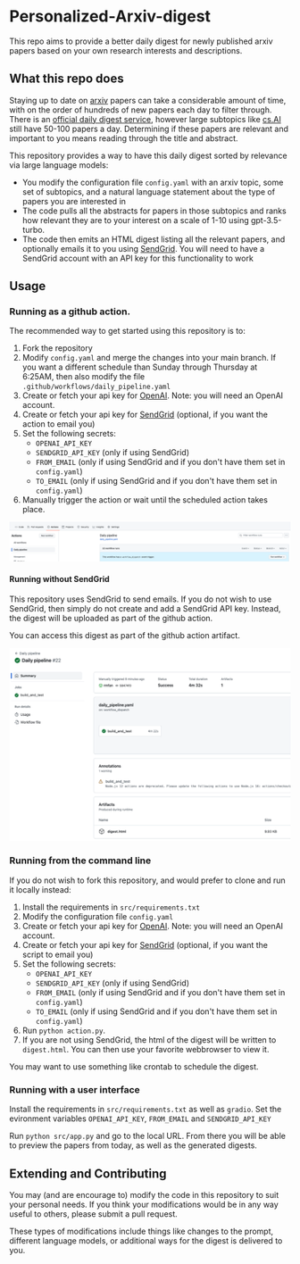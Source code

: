 # Personalized-Arxiv-digest
This repo aims to provide a better daily digest for newly published arxiv papers based on your own research interests and descriptions.

## What this repo does

Staying up to date on [arxiv](https://arxiv.org) papers can take a considerable amount of time, with on the order of hundreds of new papers each day to filter through. There is an [official daily digest service](https://info.arxiv.org/help/subscribe.html), however large subtopics like [cs.AI](https://arxiv.org/list/cs.AI/recent) still have 50-100 papers a day. Determining if these papers are relevant and important to you means reading through the title and abstract.

This repository provides a way to have this daily digest sorted by relevance via large language models:

* You modify the configuration file `config.yaml` with an arxiv topic, some set of subtopics, and a natural language statement about the type of papers you are interested in
* The code pulls all the abstracts for papers in those subtopics and ranks how relevant they are to your interest on a scale of 1-10 using gpt-3.5-turbo. 
* The code then emits an HTML digest listing all the relevant papers, and optionally emails it to you using [SendGrid](https://sendgrid.com). You will need to have a SendGrid account with an API key for this functionality to work

## Usage

### Running as a github action.

The recommended way to get started using this repository is to:

1. Fork the repository
2. Modify `config.yaml` and merge the changes into your main branch. If you want a different schedule than Sunday through Thursday at 6:25AM, then also modify the file `.github/workflows/daily_pipeline.yaml`
3. Create or fetch your api key for [OpenAI](https://platform.openai.com/account/api-keys). Note: you will need an OpenAI account.
4. Create or fetch your api key for [SendGrid](https://app.SendGrid.com/settings/api_keys) (optional, if you want the action to email you)
5. Set the following secrets:
   - `OPENAI_API_KEY`
   - `SENDGRID_API_KEY` (only if using SendGrid)
   - `FROM_EMAIL` (only if using SendGrid and if you don't have them set in `config.yaml`)
   - `TO_EMAIL` (only if using SendGrid and if you don't have them set in `config.yaml`)
6. Manually trigger the action or wait until the scheduled action takes place.

![artifact](./readme_images/trigger.png)


#### Running without SendGrid

This repository uses SendGrid to send emails. If you do not wish to use SendGrid, then simply do not create and add a SendGrid API key. Instead, the digest will be uploaded as part of the github action.

You can access this digest as part of the github action artifact.

![artifact](./readme_images/artifact.png)

### Running from the command line

If you do not wish to fork this repository, and would prefer to clone and run it locally instead:

1. Install the requirements in `src/requirements.txt`
2. Modify the configuration file `config.yaml`
3. Create or fetch your api key for [OpenAI](https://platform.openai.com/account/api-keys). Note: you will need an OpenAI account.
4. Create or fetch your api key for [SendGrid](https://app.SendGrid.com/settings/api_keys) (optional, if you want the script to email you)
5. Set the following secrets:
   - `OPENAI_API_KEY`
   - `SENDGRID_API_KEY` (only if using SendGrid)
   - `FROM_EMAIL` (only if using SendGrid and if you don't have them set in `config.yaml`)
   - `TO_EMAIL` (only if using SendGrid and if you don't have them set in `config.yaml`)
6. Run `python action.py`.
7. If you are not using SendGrid, the html of the digest will be written to `digest.html`. You can then use your favorite webbrowser to view it.

You may want to use something like crontab to schedule the digest.

### Running with a user interface

Install the requirements in `src/requirements.txt` as well as `gradio`. Set the evironment variables `OPENAI_API_KEY`, `FROM_EMAIL` and `SENDGRID_API_KEY`

Run `python src/app.py` and go to the local URL. From there you will be able to preview the papers from today, as well as the generated digests.

## Extending and Contributing

You may (and are encourage to) modify the code in this repository to suit your personal needs. If you think your modifications would be in any way useful to others, please submit a pull request.

These types of modifications include things like changes to the prompt, different language models, or additional ways for the digest is delivered to you.
